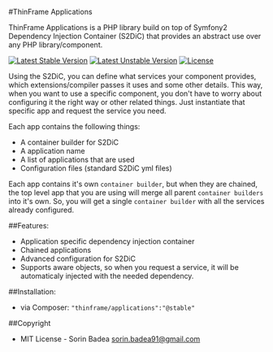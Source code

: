#ThinFrame Applications

ThinFrame Applications is a PHP library build on top of Symfony2 Dependency Injection Container (S2DiC) that provides an abstract use over any PHP library/component.

[![Latest Stable Version](https://poser.pugx.org/thinframe/applications/v/stable.png)](https://packagist.org/packages/thinframe/applications)
[![Latest Unstable Version](https://poser.pugx.org/thinframe/applications/v/unstable.png)](https://packagist.org/packages/thinframe/applications)
[![License](https://poser.pugx.org/thinframe/applications/license.png)](https://packagist.org/packages/thinframe/applications)

Using the S2DiC, you can define what services your component provides, which extensions/compiler passes it uses and some other details. This way, when you want to use a specific component, you don't have to worry about configuring it the right way or other related things. Just instantiate that specific app and request the service you need.

Each app contains the following things:

* A container builder for S2DiC
* A application name
* A list of applications that are used
* Configuration files (standard S2DiC yml files)

Each app contains it's own `container builder`, but when they are chained, the top level app that you are using will merge all parent `container builders` into it's own. So, you will get a single `container builder` with all the services already configured.

##Features:

* Application specific dependency injection container
* Chained applications
* Advanced configuration for S2DiC
* Supports aware objects, so when you request a service, it will be automaticaly injected with the needed dependency.


##Installation:

* via Composer: `"thinframe/applications":"@stable"`


##Copyright

* MIT License - Sorin Badea <sorin.badea91@gmail.com>